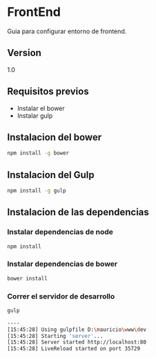 FrontEnd
=========
Guia para configurar entorno de frontend.

Version
----

1.0

Requisitos previos
-----------
* Instalar el bower
* Instalar gulp


Instalacion del bower
--------------

```sh
npm install -g bower
```
Instalacion del Gulp
--------------

```sh
npm install -g gulp
```

Instalacion de las dependencias
--------------

### Instalar dependencias de node

```sh
npm install
```

### Instalar dependencias de bower

```sh
bower install 
```

### Correr el servidor de desarrollo

```sh
gulp

----
[15:45:28] Using gulpfile D:\mauricio\www\dev
[15:45:28] Starting 'server'...
[15:45:28] Server started http://localhost:80
[15:45:28] LiveReload started on port 35729

```
